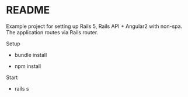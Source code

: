 # README

Example project for setting up Rails 5, Rails API + Angular2 with non-spa. The application routes via Rails router.

Setup

* bundle install

* npm install

Start

* rails s